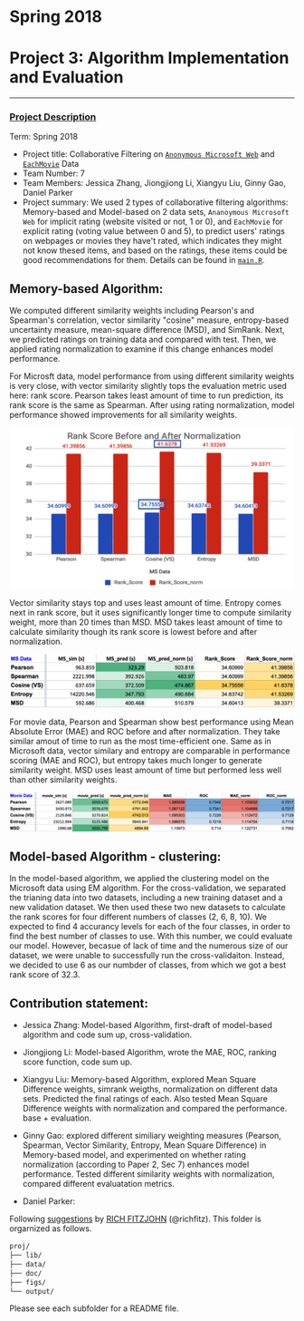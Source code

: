# Spring 2018


# Project 3: Algorithm Implementation and Evaluation

----


### [Project Description](doc/)

Term: Spring 2018

+ Project title: Collaborative Filtering on [`Anonymous Microsoft Web`](https://archive.ics.uci.edu/ml/datasets/Anonymous+Microsoft+Web+Data) and [`EachMovie`](http://www.gatsby.ucl.ac.uk/~chuwei/data/EachMovie/eachmovie.html) Data
+ Team Number: 7
+ Team Members: Jessica Zhang, Jiongjiong Li, Xiangyu Liu, Ginny Gao, Daniel Parker
+ Project summary: We used 2 types of collaborative filtering algorithms: Memory-based and Model-based on 2 data sets, `Ananoymous Microsoft Web` for implicit rating (website visited or not, 1 or 0), and `EachMovie` for explicit rating (voting value between 0 and 5), to predict users' ratings on webpages or movies they have't rated, which indicates they might not know thesed items, and based on the ratings, these items could be good recommendations for them. Details can be found in [`main.R`](https://github.com/GU4243-ADS/project-3-algorithms-project-3-algorithms-group-7/blob/master/doc/main.R).

## Memory-based Algorithm:

We computed different similarity weights including Pearson's and Spearman's correlation, vector similarity "cosine" measure, entropy-based uncertainty measure, mean-square difference (MSD), and SimRank. Next, we predicted ratings on training data and compared with test. Then, we applied rating normalization to examine if this change enhances model performance. 

For Microsft data, model performance from using different similarity weights is very close, with vector similarity slightly tops the evaluation metric used here: rank score. Pearson takes least amount of time to run prediction, its rank score is the same as Spearman. After using rating normalization, model performance showed improvements for all similarity weights. 

![image](figs/Mem_based_MS_norm_Comp.png)

Vector similarity stays top and uses least amount of time. Entropy comes next in rank score, but it uses significantly longer time to compute similarity weight, more than 20 times than MSD. MSD takes least amount of time to calculate similarity though its rank score is lowest before and after normalization.

![image](figs/Mem_based_MS_Comp.png)

For movie data, Pearson and Spearman show best performance using Mean Absolute Error (MAE) and ROC before and after normalization. They take similar amout of time to run as the most time-efficient one. Same as in Microsoft data, vector similary and entropy are comparable in performance scoring (MAE and ROC), but entropy takes much longer to generate similarity weight. MSD uses least amount of time but performed less well than other similarity weights.

![image](figs/Mem_based_movie_Comp.png)


## Model-based Algorithm - clustering:

In the model-based algorithm, we applied the clustering model on the Microsoft data using EM algorithm. For the cross-validation, we separated the trianing data into two datasets, including a new training dataset and a new validation dataset. We then used these two new datasets to calculate the rank scores for four different numbers of classes (2, 6, 8, 10). We expected to find 4 accurancy levels for each of the four classes, in order to find the best number of classes to use. With this number, we could evaluate our model. However, becasue of lack of time and the numerous size of our dataset, we were unable to successfully run the cross-validaiton. Instead, we decided to use 6 as our numbder of classes, from which we got a best rank score of 32.3.

## Contribution statement:  

- Jessica Zhang: Model-based Algorithm, first-draft of model-based algorithm and code sum up, cross-validation.

- Jiongjiong Li: Model-based Algorithm, wrote the MAE, ROC, ranking score function, code sum up.

- Xiangyu Liu: Memory-based Algorithm, explored Mean Square Difference weights, simrank weigths, normalization on different data sets. Predicted the final ratings of each. Also tested Mean Square Difference weights with normalization and compared the performance. base + evaluation. 

- Ginny Gao: explored different similiary weighting measures (Pearson, Spearman, Vector Similarity, Entropy, Mean Square Difference) in Memory-based model, and experimented on whether rating normalization (according to Paper 2, Sec 7) enhances model performance. Tested different similarity weights with normalization, compared different evaluatation metrics.

- Daniel Parker: 


Following [suggestions](http://nicercode.github.io/blog/2013-04-05-projects/) by [RICH FITZJOHN](http://nicercode.github.io/about/#Team) (@richfitz). This folder is orgarnized as follows.

```
proj/
├── lib/
├── data/
├── doc/
├── figs/
└── output/
```

Please see each subfolder for a README file.
